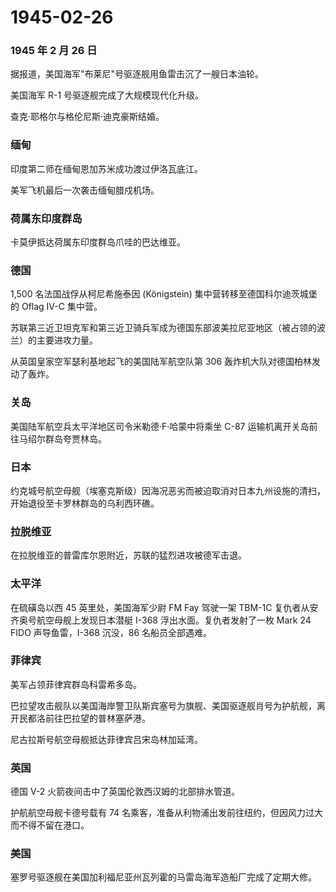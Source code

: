 # 1945-02-26

### 1945 年 2 月 26 日

据报道，美国海军"布莱尼"号驱逐舰用鱼雷击沉了一艘日本油轮。

美国海军 R-1 号驱逐舰完成了大规模现代化升级。

查克·耶格尔与格伦尼斯·迪克豪斯结婚。

### 缅甸

印度第二师在缅甸恩加苏米成功渡过伊洛瓦底江。

美军飞机最后一次袭击缅甸腊戍机场。

### 荷属东印度群岛

卡莫伊抵达荷属东印度群岛爪哇的巴达维亚。

### 德国

1,500 名法国战俘从柯尼希施泰因 (Königstein)
集中营转移至德国科尔迪茨城堡的 Oflag IV-C 集中营。

苏联第三近卫坦克军和第三近卫骑兵军成为德国东部波美拉尼亚地区（被占领的波兰）的主要进攻力量。

从英国皇家空军瑟利基地起飞的美国陆军航空队第 306
轰炸机大队对德国柏林发动了轰炸。

### 关岛

美国陆军航空兵太平洋地区司令米勒德·F·哈蒙中将乘坐 C-87
运输机离开关岛前往马绍尔群岛夸贾林岛。

### 日本

约克城号航空母舰（埃塞克斯级）因海况恶劣而被迫取消对日本九州设施的清扫，开始退役至卡罗林群岛的乌利西环礁。

### 拉脱维亚

在拉脱维亚的普雷库尔恩附近，苏联的猛烈进攻被德军击退。

### 太平洋

在硫磺岛以西 45 英里处，美国海军少尉 FM Fay 驾驶一架 TBM-1C
复仇者从安齐奥号航空母舰上发现日本潜艇 I-368 浮出水面。复仇者发射了一枚
Mark 24 FIDO 声导鱼雷，I-368 沉没，86 名船员全部遇难。

### 菲律宾

美军占领菲律宾群岛科雷希多岛。

巴拉望攻击舰队以美国海岸警卫队斯宾塞号为旗舰、美国驱逐舰肖号为护航舰，离开民都洛前往巴拉望的普林塞萨港。

尼古拉斯号航空母舰抵达菲律宾吕宋岛林加延湾。

### 英国

德国 V-2 火箭夜间击中了英国伦敦西汉姆的北部排水管道。

护航航空母舰卡德号载有 74
名乘客，准备从利物浦出发前往纽约，但因风力过大而不得不留在港口。

### 美国

塞罗号驱逐舰在美国加利福尼亚州瓦列霍的马雷岛海军造船厂完成了定期大修。